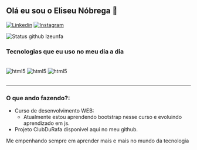 
## Olá eu sou o Eliseu Nóbrega 👾

[![Linkedin](https://img.shields.io/badge/LinkedIn-0077B5?style=for-the-badge&logo=linkedin&logoColor=white)](https://www.linkedin.com/in/eliseu-n%C3%B3brega-ferraz-de-azevedo-37a397341/)
[![Instagram](https://img.shields.io/badge/Instagram-E4405F?style=for-the-badge&logo=instagram&logoColor=white)](https://www.instagram.com/lzeu._/)

![Status github lzeunfa](https://github-readme-stats.vercel.app/api?username=lzeunfa&show_icons=true&theme=tokyonight)

### Tecnologias que eu uso no meu dia a dia

<div style="display=inline_block"><br/>
  <img align="center" alt="html5" src="https://img.shields.io/badge/HTML5-E34F26?style=for-the-badge&logo=html5&logoColor=white">
  <img align="center" alt="html5" src="https://img.shields.io/badge/CSS3-1572B6?style=for-the-badge&logo=css3&logoColor=white">
  <img align="center" alt="html5" src="https://img.shields.io/badge/JavaScript-F7DF1E?style=for-the-badge&logo=javascript&logoColor=black">
</div><br/>

***
### O que ando fazendo?:<br>
* Curso de desenvolvimento WEB:
  * Atualmente estou aprendendo bootstrap nesse curso e evoluindo aprendizado em js.
* Projeto ClubDuRafa disponivel aqui no meu github.

Me empenhando sempre em aprender mais e mais no mundo da tecnologia
